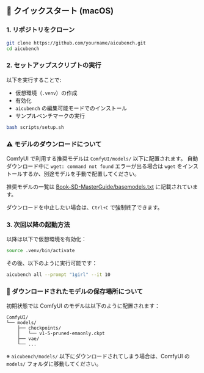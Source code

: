 ## 🔧 クイックスタート (macOS)

### 1. リポジトリをクローン

```bash
git clone https://github.com/yourname/aicubench.git
cd aicubench
```

### 2. セットアップスクリプトの実行

以下を実行することで:
- 仮想環境（`.venv`）の作成
- 有効化
- `aicubench` の編集可能モードでのインストール
- サンプルベンチマークの実行

```bash
bash scripts/setup.sh
```

### ⚠️ モデルのダウンロードについて

ComfyUI で利用する推奨モデルは `ComfyUI/models/` 以下に配置されます。
自動ダウンロード中に `wget: command not found` エラーが出る場合は `wget` をインストールするか、別途モデルを手動で配置してください。

推奨モデルの一覧は [Book-SD-MasterGuide/basemodels.txt](https://github.com/aicuai/Book-SD-MasterGuide/blob/main/basemodels.txt) に記載されています。

ダウンロードを中止したい場合は、`Ctrl+C` で強制終了できます。

### 3. 次回以降の起動方法

以降は以下で仮想環境を有効化：

```bash
source .venv/bin/activate
```

その後、以下のように実行可能です：

```bash
aicubench all --prompt "1girl" --it 10
```

### 📁 ダウンロードされたモデルの保存場所について

初期状態では ComfyUI のモデルは以下のように配置されます：

```
ComfyUI/
└── models/
    ├── checkpoints/
    │   └── v1-5-pruned-emaonly.ckpt
    ├── vae/
    └── ...
```

※ `aicubench/models/` 以下にダウンロードされてしまう場合は、ComfyUI の `models/` フォルダに移動してください。